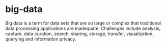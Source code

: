 # big-data
Big data is a term for data sets that are so large or complex that traditional data processing applications are inadequate. Challenges include analysis, capture, data curation, search, sharing, storage, transfer, visualization, querying and information privacy.  
